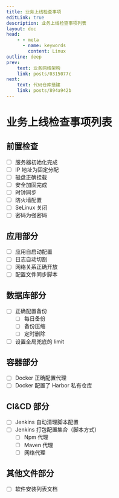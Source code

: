 ```yaml
---
title: 业务上线检查事项
editLink: true
description: 业务上线检查事项列表
layout: doc
head:
    - - meta
      - name: keywords
        content: Linux
outline: deep
prev:
    text: 业务网络架构
    link: posts/0315077c
next:
    text: 代码仓库搭建
    link: posts/894a942b
---
```


# 业务上线检查事项列表

## 前置检查

- [ ] 服务器初始化完成
- [ ] IP 地址为固定分配
- [ ] 磁盘正确挂载
- [ ] 安全加固完成
- [ ] 时钟同步
- [ ] 防火墙配置
- [ ] SeLinux 关闭
- [ ] 密码为强密码

## 应用部分

- [ ] 应用自启动配置
- [ ] 日志自动切割
- [ ] 网络关系正确开放
- [ ] 配置文件同步脚本

## 数据库部分

- [ ] 正确配置备份
  - [ ] 每日备份
  - [ ] 备份压缩
  - [ ] 定时删除
- [ ] 设置全局兜底的 limit

## 容器部分

- [ ] Docker 正确配置代理
- [ ] Docker 配置了 Harbor 私有仓库

## CI&CD 部分

- [ ] Jenkins 自动清理脚本配置
- [ ] Jenkins 打包配置集合（脚本方式）
  - [ ] Npm 代理
  - [ ] Maven 代理
  - [ ] 网络代理

## 其他文件部分

- [ ] 软件安装列表文档

